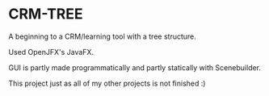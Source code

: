 # CRM-TREE

A beginning to a CRM/learning tool with a tree structure.

Used OpenJFX's JavaFX. 

GUI is partly made programmatically and partly statically with Scenebuilder.

This project just as all of my other projects is not finished :)
